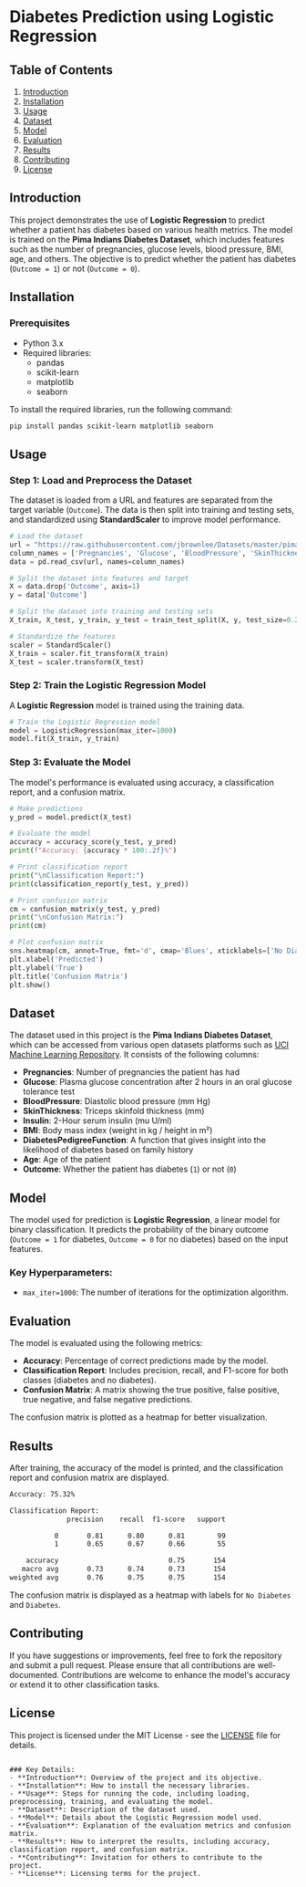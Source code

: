 # Diabetes Prediction using Logistic Regression

## Table of Contents
1. [Introduction](#introduction)
2. [Installation](#installation)
3. [Usage](#usage)
4. [Dataset](#dataset)
5. [Model](#model)
6. [Evaluation](#evaluation)
7. [Results](#results)
8. [Contributing](#contributing)
9. [License](#license)

## Introduction

This project demonstrates the use of **Logistic Regression** to predict whether a patient has diabetes based on various health metrics. The model is trained on the **Pima Indians Diabetes Dataset**, which includes features such as the number of pregnancies, glucose levels, blood pressure, BMI, age, and others. The objective is to predict whether the patient has diabetes (`Outcome = 1`) or not (`Outcome = 0`).

## Installation

### Prerequisites

- Python 3.x
- Required libraries:
  - pandas
  - scikit-learn
  - matplotlib
  - seaborn

To install the required libraries, run the following command:

```bash
pip install pandas scikit-learn matplotlib seaborn
```

## Usage

### Step 1: Load and Preprocess the Dataset

The dataset is loaded from a URL and features are separated from the target variable (`Outcome`). The data is then split into training and testing sets, and standardized using **StandardScaler** to improve model performance.

```python
# Load the dataset
url = "https://raw.githubusercontent.com/jbrownlee/Datasets/master/pima-indians-diabetes.data.csv"
column_names = ['Pregnancies', 'Glucose', 'BloodPressure', 'SkinThickness', 'Insulin', 'BMI', 'DiabetesPedigreeFunction', 'Age', 'Outcome']
data = pd.read_csv(url, names=column_names)

# Split the dataset into features and target
X = data.drop('Outcome', axis=1)
y = data['Outcome']

# Split the dataset into training and testing sets
X_train, X_test, y_train, y_test = train_test_split(X, y, test_size=0.2, random_state=42)

# Standardize the features
scaler = StandardScaler()
X_train = scaler.fit_transform(X_train)
X_test = scaler.transform(X_test)
```

### Step 2: Train the Logistic Regression Model

A **Logistic Regression** model is trained using the training data.

```python
# Train the Logistic Regression model
model = LogisticRegression(max_iter=1000)
model.fit(X_train, y_train)
```

### Step 3: Evaluate the Model

The model's performance is evaluated using accuracy, a classification report, and a confusion matrix.

```python
# Make predictions
y_pred = model.predict(X_test)

# Evaluate the model
accuracy = accuracy_score(y_test, y_pred)
print(f"Accuracy: {accuracy * 100:.2f}%")

# Print classification report
print("\nClassification Report:")
print(classification_report(y_test, y_pred))

# Print confusion matrix
cm = confusion_matrix(y_test, y_pred)
print("\nConfusion Matrix:")
print(cm)

# Plot confusion matrix
sns.heatmap(cm, annot=True, fmt='d', cmap='Blues', xticklabels=['No Diabetes', 'Diabetes'], yticklabels=['No Diabetes', 'Diabetes'])
plt.xlabel('Predicted')
plt.ylabel('True')
plt.title('Confusion Matrix')
plt.show()
```

## Dataset

The dataset used in this project is the **Pima Indians Diabetes Dataset**, which can be accessed from various open datasets platforms such as [UCI Machine Learning Repository](https://archive.ics.uci.edu/ml/datasets/Pima+Indians+Diabetes). It consists of the following columns:

- **Pregnancies**: Number of pregnancies the patient has had
- **Glucose**: Plasma glucose concentration after 2 hours in an oral glucose tolerance test
- **BloodPressure**: Diastolic blood pressure (mm Hg)
- **SkinThickness**: Triceps skinfold thickness (mm)
- **Insulin**: 2-Hour serum insulin (mu U/ml)
- **BMI**: Body mass index (weight in kg / height in m²)
- **DiabetesPedigreeFunction**: A function that gives insight into the likelihood of diabetes based on family history
- **Age**: Age of the patient
- **Outcome**: Whether the patient has diabetes (`1`) or not (`0`)

## Model

The model used for prediction is **Logistic Regression**, a linear model for binary classification. It predicts the probability of the binary outcome (`Outcome = 1` for diabetes, `Outcome = 0` for no diabetes) based on the input features.

### Key Hyperparameters:
- `max_iter=1000`: The number of iterations for the optimization algorithm.

## Evaluation

The model is evaluated using the following metrics:
- **Accuracy**: Percentage of correct predictions made by the model.
- **Classification Report**: Includes precision, recall, and F1-score for both classes (diabetes and no diabetes).
- **Confusion Matrix**: A matrix showing the true positive, false positive, true negative, and false negative predictions.

The confusion matrix is plotted as a heatmap for better visualization.

## Results

After training, the accuracy of the model is printed, and the classification report and confusion matrix are displayed.

```bash
Accuracy: 75.32%

Classification Report:
              precision    recall  f1-score   support

           0       0.81      0.80      0.81        99
           1       0.65      0.67      0.66        55

    accuracy                           0.75       154
   macro avg       0.73      0.74      0.73       154
weighted avg       0.76      0.75      0.75       154

```

The confusion matrix is displayed as a heatmap with labels for `No Diabetes` and `Diabetes`.

## Contributing

If you have suggestions or improvements, feel free to fork the repository and submit a pull request. Please ensure that all contributions are well-documented. Contributions are welcome to enhance the model's accuracy or extend it to other classification tasks.

## License

This project is licensed under the MIT License - see the [LICENSE](LICENSE) file for details.
```

### Key Details:
- **Introduction**: Overview of the project and its objective.
- **Installation**: How to install the necessary libraries.
- **Usage**: Steps for running the code, including loading, preprocessing, training, and evaluating the model.
- **Dataset**: Description of the dataset used.
- **Model**: Details about the Logistic Regression model used.
- **Evaluation**: Explanation of the evaluation metrics and confusion matrix.
- **Results**: How to interpret the results, including accuracy, classification report, and confusion matrix.
- **Contributing**: Invitation for others to contribute to the project.
- **License**: Licensing terms for the project.
